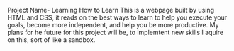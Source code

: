 Project Name- Learning How to Learn
This is a webpage built by using HTML and CSS, it reads on the best ways to learn to help you execute your goals, become more independent, and help you be more productive.
My plans for he future for this project will be, to implemtent new skills I aquire on this, sort of like a sandbox.
